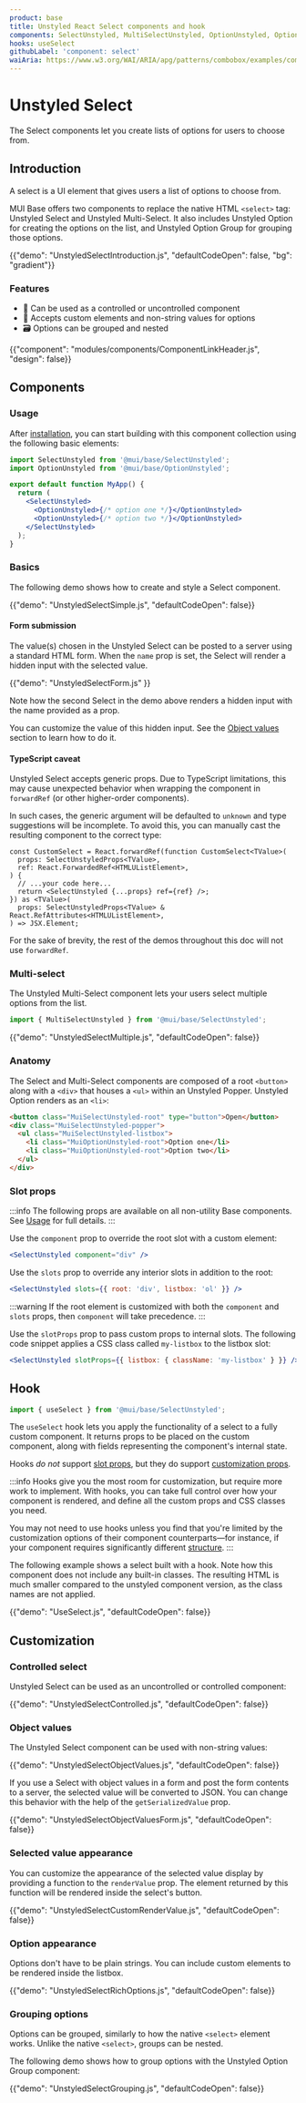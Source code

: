 ```yaml
---
product: base
title: Unstyled React Select components and hook
components: SelectUnstyled, MultiSelectUnstyled, OptionUnstyled, OptionGroupUnstyled
hooks: useSelect
githubLabel: 'component: select'
waiAria: https://www.w3.org/WAI/ARIA/apg/patterns/combobox/examples/combobox-select-only/
---
```


# Unstyled Select

<p class="description">The Select components let you create lists of options for users to choose from.</p>

## Introduction

A select is a UI element that gives users a list of options to choose from.

MUI Base offers two components to replace the native HTML `<select>` tag: Unstyled Select and Unstyled Multi-Select.
It also includes Unstyled Option for creating the options on the list, and Unstyled Option Group for grouping those options.

{{"demo": "UnstyledSelectIntroduction.js", "defaultCodeOpen": false, "bg": "gradient"}}

### Features

- 🦍 Can be used as a controlled or uncontrolled component
- 🧬 Accepts custom elements and non-string values for options
- 🗃️ Options can be grouped and nested

{{"component": "modules/components/ComponentLinkHeader.js", "design": false}}

## Components

### Usage

After [installation](/base/getting-started/installation/), you can start building with this component collection using the following basic elements:

```jsx
import SelectUnstyled from '@mui/base/SelectUnstyled';
import OptionUnstyled from '@mui/base/OptionUnstyled';

export default function MyApp() {
  return (
    <SelectUnstyled>
      <OptionUnstyled>{/* option one */}</OptionUnstyled>
      <OptionUnstyled>{/* option two */}</OptionUnstyled>
    </SelectUnstyled>
  );
}
```

### Basics

The following demo shows how to create and style a Select component.

{{"demo": "UnstyledSelectSimple.js", "defaultCodeOpen": false}}

#### Form submission

The value(s) chosen in the Unstyled Select can be posted to a server using a standard HTML form.
When the `name` prop is set, the Select will render a hidden input with the selected value.

{{"demo": "UnstyledSelectForm.js" }}

Note how the second Select in the demo above renders a hidden input with the name provided as a prop.

You can customize the value of this hidden input.
See the [Object values](#object-values) section to learn how to do it.

#### TypeScript caveat

Unstyled Select accepts generic props.
Due to TypeScript limitations, this may cause unexpected behavior when wrapping the component in `forwardRef` (or other higher-order components).

In such cases, the generic argument will be defaulted to `unknown` and type suggestions will be incomplete.
To avoid this, you can manually cast the resulting component to the correct type:

```tsx
const CustomSelect = React.forwardRef(function CustomSelect<TValue>(
  props: SelectUnstyledProps<TValue>,
  ref: React.ForwardedRef<HTMLUListElement>,
) {
  // ...your code here...
  return <SelectUnstyled {...props} ref={ref} />;
}) as <TValue>(
  props: SelectUnstyledProps<TValue> & React.RefAttributes<HTMLUListElement>,
) => JSX.Element;
```

For the sake of brevity, the rest of the demos throughout this doc will not use `forwardRef`.

### Multi-select

The Unstyled Multi-Select component lets your users select multiple options from the list.

```js
import { MultiSelectUnstyled } from '@mui/base/SelectUnstyled';
```

{{"demo": "UnstyledSelectMultiple.js", "defaultCodeOpen": false}}

### Anatomy

The Select and Multi-Select components are composed of a root `<button>` along with a `<div>` that houses a `<ul>` within an Unstyled Popper.
Unstyled Option renders as an `<li>`:

```html
<button class="MuiSelectUnstyled-root" type="button">Open</button>
<div class="MuiSelectUnstyled-popper">
  <ul class="MuiSelectUnstyled-listbox">
    <li class="MuiOptionUnstyled-root">Option one</li>
    <li class="MuiOptionUnstyled-root">Option two</li>
  </ul>
</div>
```

### Slot props

:::info
The following props are available on all non-utility Base components.
See [Usage](/base/getting-started/usage/) for full details.
:::

Use the `component` prop to override the root slot with a custom element:

```jsx
<SelectUnstyled component="div" />
```

Use the `slots` prop to override any interior slots in addition to the root:

```jsx
<SelectUnstyled slots={{ root: 'div', listbox: 'ol' }} />
```

:::warning
If the root element is customized with both the `component` and `slots` props, then `component` will take precedence.
:::

Use the `slotProps` prop to pass custom props to internal slots.
The following code snippet applies a CSS class called `my-listbox` to the listbox slot:

```jsx
<SelectUnstyled slotProps={{ listbox: { className: 'my-listbox' } }} />
```

## Hook

```js
import { useSelect } from '@mui/base/SelectUnstyled';
```

The `useSelect` hook lets you apply the functionality of a select to a fully custom component.
It returns props to be placed on the custom component, along with fields representing the component's internal state.

Hooks _do not_ support [slot props](#slot-props), but they do support [customization props](#customization).

:::info
Hooks give you the most room for customization, but require more work to implement.
With hooks, you can take full control over how your component is rendered, and define all the custom props and CSS classes you need.

You may not need to use hooks unless you find that you're limited by the customization options of their component counterparts—for instance, if your component requires significantly different [structure](#anatomy).
:::

The following example shows a select built with a hook.
Note how this component does not include any built-in classes.
The resulting HTML is much smaller compared to the unstyled component version, as the class names are not applied.

{{"demo": "UseSelect.js", "defaultCodeOpen": false}}

## Customization

### Controlled select

Unstyled Select can be used as an uncontrolled or controlled component:

{{"demo": "UnstyledSelectControlled.js", "defaultCodeOpen": false}}

### Object values

The Unstyled Select component can be used with non-string values:

{{"demo": "UnstyledSelectObjectValues.js", "defaultCodeOpen": false}}

If you use a Select with object values in a form and post the form contents to a server, the selected value will be converted to JSON.
You can change this behavior with the help of the `getSerializedValue` prop.

{{"demo": "UnstyledSelectObjectValuesForm.js", "defaultCodeOpen": false}}

### Selected value appearance

You can customize the appearance of the selected value display by providing a function to the `renderValue` prop.
The element returned by this function will be rendered inside the select's button.

{{"demo": "UnstyledSelectCustomRenderValue.js", "defaultCodeOpen": false}}

### Option appearance

Options don't have to be plain strings.
You can include custom elements to be rendered inside the listbox.

{{"demo": "UnstyledSelectRichOptions.js", "defaultCodeOpen": false}}

### Grouping options

Options can be grouped, similarly to how the native `<select>` element works.
Unlike the native `<select>`, groups can be nested.

The following demo shows how to group options with the Unstyled Option Group component:

{{"demo": "UnstyledSelectGrouping.js", "defaultCodeOpen": false}}
